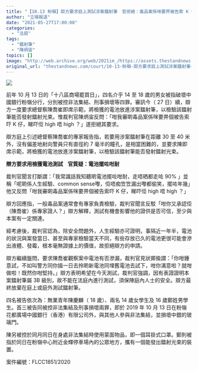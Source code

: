 ```yaml
---
title: "【10.13 粉嶺】辯方要求庭上測試涉案鐳射筆　官拒絕：毒品案係咪要畀被告索 K 仔？"
author: "立場報道"
date: "2021-05-27T17:00:00"
categories:
  - "法庭"
tags:
  - "鐳射筆"
  - "陳炳宙"
topics: []
image: "http://web.archive.org/web/2021im_/https://assets.thestandnews.com/media/photos/13-1120copy_j2ssz.png"
original_url: "thestandnews.com/court/10-13-粉嶺-辯方要求庭上測試涉案鐳射筆-官拒絕-毒品案係咪要畀被告索-k-仔"
---
```

![](http://web.archive.org/web/2021im_/https://assets.thestandnews.com/media/photos/13-1120copy_j2ssz.png)

前年 10 月 13 日的「十八區商場罷買日」，四名介乎 14 至 18 歲的男女被指破壞中國銀行粉嶺分行，分別被控非法集結、刑事損壞等四罪。審訊今（ 27 日）續，辯方一度要求總督察陳喬崔即席示範，將檢獲的電池放進涉案鐳射筆，以檢驗該鐳射筆能否發射鐳射光束。惟裁判官陳炳宙反問：「咁我審啲毒品案係咪要畀個被告索吓 K 仔，睇吓佢 high 唔 high ？」遂拒絕其要求。

辯方庭上引述總督察陳喬崔的專家報告指，若要用涉案鐳射筆在距離 30 至 40 米外，沒有偏差地射向警員只有直徑約 7 毫半的瞳孔，是相當困難的，並要求陳即席示範，將檢獲的電池放進涉案鐳射筆，以檢驗該鐳射筆能否發射鐳射光束。

**辯方要求用檢獲電池測試    官質疑：電池擺咗咁耐**   

裁判官聞言打斷謂：「我常識話我知聽啲電池擺咗咁耐，走唔晒都走咗 90% 」並稱「呢啲係人生經驗、common sense嚟，佢唔痴笠笠漏出嚟都偷笑，擺咗年幾」他又反問「咁我審啲毒品案係咪要畀個被告索吓 K 仔，睇吓佢 high 唔 high ？」

辯方回應指，一般毒品案通常會有專家負責檢驗，裁判官聞言反駁「咁你又承認佢（陳喬崔）係專家證人？」辯方解釋，測試有機會影響他的證供是否可信，至少與本案有一定關連。

經考慮後，裁判官認為，除安全問題外，人生經驗亦可證明，事隔近一年半，電池的狀況與案發當日、甚至與專家檢驗當天不同，有些存放已久的電池更很可能會滲出液體、發霉，根本毫無證據上的價值，故拒絕辯方的申請。

辯方繼續盤問，要求陳喬崔觀察案中電池有否滲漏，裁判官見狀揶揄謂：「你咁鍾意試，不如叫警方同你搵一日去拎啲新電池同埋舊電池去試下，咁你滿意啦？就咁做啦！既然你咁堅持。」辯方表明希望在今天測試，裁判官強調，因有表證證明本案鐳射筆屬 3B 級別，故不能在法庭內進行測試，須保陣庭內人士的安全。辯方最終放棄在庭上或庭外測試鐳射筆。

四名被告依次為：無業青年陳慶麟（ 18 歲）、兩名 14 歲女學生及 16 歲鄭姓男學生。首三被告同被控非法集結及刑事損壞兩罪，即於 2019 年 10 月 13 日在粉嶺花都廣場中國銀行（香港）有限公司外，與其他人參與非法集結，並損壞中銀的玻璃門。

陳另被控於同月同日在身處非法集結時使用蒙面物品，即一個耳掛式口罩。鄭則被指於同日在粉嶺中心附近金輝停車場內的公眾地方，攜有一個能發出鐳射光束的裝置。

案件編號：FLCC1851/2020